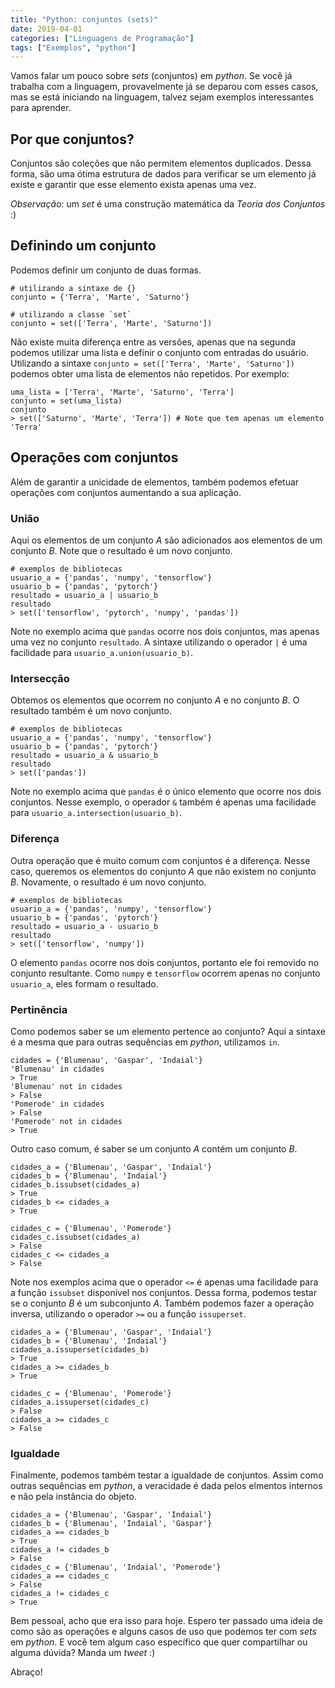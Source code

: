 ```yaml
---
title: "Python: conjuntos (sets)"
date: 2019-04-01
categories: ["Linguagens de Programação"]
tags: ["Exemplos", "python"]
---
```


Vamos falar um pouco sobre _sets_ (conjuntos) em _python_.
Se você já trabalha com a linguagem, provavelmente já se deparou com esses casos, mas se está iniciando na linguagem, talvez sejam exemplos interessantes para aprender.

<!-- more -->

## Por que conjuntos?

Conjuntos são coleções que não permitem elementos duplicados. Dessa forma, são uma ótima estrutura de dados para verificar se um elemento já existe e garantir que esse elemento exista apenas uma vez.

_Observação_: um _set_ é uma construção matemática da _Teoria dos Conjuntos_ :)

## Definindo um conjunto

Podemos definir um conjunto de duas formas.

```
# utilizando a sintaxe de {}
conjunto = {'Terra', 'Marte', 'Saturno'}

# utilizando a classe `set`
conjunto = set(['Terra', 'Marte', 'Saturno'])
```

Não existe muita diferença entre as versões, apenas que na segunda podemos utilizar uma lista e definir o conjunto com entradas do usuário.
Utilizando a sintaxe `conjunto = set(['Terra', 'Marte', 'Saturno'])` podemos obter uma lista de elementos não repetidos. Por exemplo:

```
uma_lista = ['Terra', 'Marte', 'Saturno', 'Terra']
conjunto = set(uma_lista)
conjunto
> set(['Saturno', 'Marte', 'Terra']) # Note que tem apenas um elemento 'Terra'
```

## Operações com conjuntos

Além de garantir a unicidade de elementos, também podemos efetuar operações com conjuntos aumentando a sua aplicação.

### União

Aqui os elementos de um conjunto _A_ são adicionados aos elementos de um conjunto _B_.
Note que o resultado é um novo conjunto.

```
# exemplos de bibliotecas
usuario_a = {'pandas', 'numpy', 'tensorflow'}
usuario_b = {'pandas', 'pytorch'}
resultado = usuario_a | usuario_b
resultado
> set(['tensorflow', 'pytorch', 'numpy', 'pandas'])
```

Note no exemplo acima que `pandas` ocorre nos dois conjuntos, mas apenas uma vez no conjunto `resultado`.
A sintaxe utilizando o operador `|` é uma facilidade para `usuario_a.union(usuario_b)`.

### Intersecção

Obtemos os elementos que ocorrem no conjunto _A_ e no conjunto _B_.
O resultado também é um novo conjunto.

```
# exemplos de bibliotecas
usuario_a = {'pandas', 'numpy', 'tensorflow'}
usuario_b = {'pandas', 'pytorch'}
resultado = usuario_a & usuario_b
resultado
> set(['pandas'])
```

Note no exemplo acima que `pandas` é o único elemento que ocorre nos dois conjuntos. 
Nesse exemplo, o operador `&` também é apenas uma facilidade para `usuario_a.intersection(usuario_b)`.

### Diferença

Outra operação que é muito comum com conjuntos é a diferença.
Nesse caso, queremos os elementos do conjunto _A_ que não existem no conjunto _B_.
Novamente, o resultado é um novo conjunto.

```
# exemplos de bibliotecas
usuario_a = {'pandas', 'numpy', 'tensorflow'}
usuario_b = {'pandas', 'pytorch'}
resultado = usuario_a - usuario_b
resultado
> set(['tensorflow', 'numpy'])
```

O elemento `pandas` ocorre nos dois conjuntos, portanto ele foi removido no conjunto resultante.
Como `numpy` e `tensorflow` ocorrem apenas no conjunto `usuario_a`, eles formam o resultado.

### Pertinência

Como podemos saber se um elemento pertence ao conjunto?
Aqui a sintaxe é a mesma que para outras sequências em _python_, utilizamos `in`.

```
cidades = {'Blumenau', 'Gaspar', 'Indaial'}
'Blumenau' in cidades
> True
'Blumenau' not in cidades
> False
'Pomerode' in cidades
> False
'Pomerode' not in cidades
> True
```

Outro caso comum, é saber se um conjunto _A_ contém um conjunto _B_.
```
cidades_a = {'Blumenau', 'Gaspar', 'Indaial'}
cidades_b = {'Blumenau', 'Indaial'}
cidades_b.issubset(cidades_a)
> True
cidades_b <= cidades_a
> True

cidades_c = {'Blumenau', 'Pomerode'}
cidades_c.issubset(cidades_a)
> False
cidades_c <= cidades_a
> False
```

Note nos exemplos acima que o operador `<=` é apenas uma facilidade para a função `issubset` disponível nos conjuntos. Dessa forma, podemos testar se o conjunto _B_ é um subconjunto _A_.
Também podemos fazer a operação inversa, utilizando o operador `>=` ou a função `issuperset`.
```
cidades_a = {'Blumenau', 'Gaspar', 'Indaial'}
cidades_b = {'Blumenau', 'Indaial'}
cidades_a.issuperset(cidades_b)
> True
cidades_a >= cidades_b
> True

cidades_c = {'Blumenau', 'Pomerode'}
cidades_a.issuperset(cidades_c)
> False
cidades_a >= cidades_c
> False
```

### Igualdade

Finalmente, podemos também testar a igualdade de conjuntos.
Assim como outras sequências em _python_, a veracidade é dada pelos elmentos internos e não pela instância do objeto.
```
cidades_a = {'Blumenau', 'Gaspar', 'Indaial'}
cidades_b = {'Blumenau', 'Indaial', 'Gaspar'}
cidades_a == cidades_b
> True
cidades_a != cidades_b
> False
cidades_c = {'Blumenau', 'Indaial', 'Pomerode'}
cidades_a == cidades_c
> False
cidades_a != cidades_c
> True
```

Bem pessoal, acho que era isso para hoje.
Espero ter passado uma ideia de como são as operações e alguns casos de uso que podemos ter com _sets_ em _python_. E você tem algum caso específico que quer compartilhar ou alguma dúvida? Manda um _tweet_ :)

Abraço!